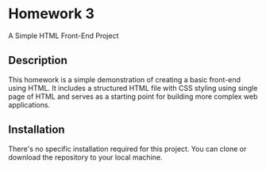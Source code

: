 # Homework 3

A Simple HTML Front-End Project

## Description

This homework is a simple demonstration of creating a basic front-end using HTML. It includes a structured HTML file with CSS styling using single page of HTML and serves as a starting point for building more complex web applications.

## Installation

There's no specific installation required for this project. You can clone or download the repository to your local machine.
